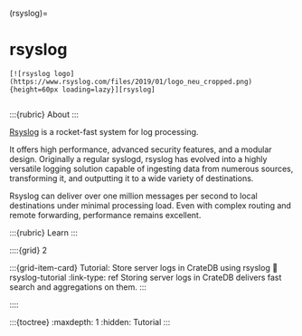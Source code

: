 (rsyslog)=
# rsyslog

```{div} .float-right
[![rsyslog logo](https://www.rsyslog.com/files/2019/01/logo_neu_cropped.png){height=60px loading=lazy}][rsyslog]
```
```{div} .clearfix
```


:::{rubric} About
:::

[Rsyslog] is a rocket-fast system for log processing.

It offers high performance, advanced security features, and a modular design.
Originally a regular syslogd, rsyslog has evolved into a highly versatile
logging solution capable of ingesting data from numerous sources,
transforming it, and outputting it to a wide variety of destinations.

Rsyslog can deliver over one million messages per second to local
destinations under minimal processing load. Even with complex routing
and remote forwarding, performance remains excellent.

:::{rubric} Learn
:::

::::{grid} 2

:::{grid-item-card} Tutorial: Store server logs in CrateDB using rsyslog
:link: rsyslog-tutorial
:link-type: ref
Storing server logs in CrateDB delivers fast search and aggregations on them.
:::

::::

:::{toctree}
:maxdepth: 1
:hidden:
Tutorial <tutorial>
:::


[rsyslog]: https://www.rsyslog.com/
